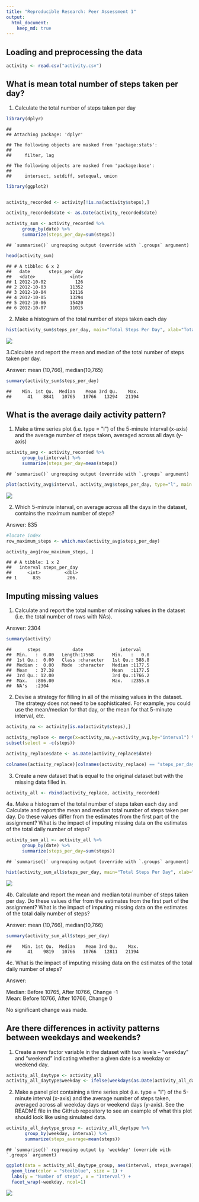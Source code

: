 ```yaml
---
title: "Reproducible Research: Peer Assessment 1"
output: 
  html_document:
    keep_md: true
---
```



## Loading and preprocessing the data


```r
activity <- read.csv("activity.csv")
```

## What is mean total number of steps taken per day?

1. Calculate the total number of steps taken per day  


```r
library(dplyr)
```

```
## 
## Attaching package: 'dplyr'
```

```
## The following objects are masked from 'package:stats':
## 
##     filter, lag
```

```
## The following objects are masked from 'package:base':
## 
##     intersect, setdiff, setequal, union
```

```r
library(ggplot2)


activity_recorded <- activity[!is.na(activity$steps),]

activity_recorded$date <- as.Date(activity_recorded$date)

activity_sum <- activity_recorded %>%
      group_by(date) %>%
      summarize(steps_per_day=sum(steps))
```

```
## `summarise()` ungrouping output (override with `.groups` argument)
```

```r
head(activity_sum)
```

```
## # A tibble: 6 x 2
##   date       steps_per_day
##   <date>             <int>
## 1 2012-10-02           126
## 2 2012-10-03         11352
## 3 2012-10-04         12116
## 4 2012-10-05         13294
## 5 2012-10-06         15420
## 6 2012-10-07         11015
```
2. Make a histogram of the total number of steps taken each day  


```r
hist(activity_sum$steps_per_day, main="Total Steps Per Day", xlab="Total number of steps in a day")
```

![](PA1_template_files/figure-html/hist-1.png)<!-- -->
  
3.Calculate and report the mean and median of the total number of steps taken per day.  

Answer: mean (10,766), median(10,765)  

```r
summary(activity_sum$steps_per_day)
```

```
##    Min. 1st Qu.  Median    Mean 3rd Qu.    Max. 
##      41    8841   10765   10766   13294   21194
```

## What is the average daily activity pattern?

1. Make a time series plot (i.e. type = "l") of the 5-minute interval (x-axis) and the average number of steps taken, averaged across all days (y-axis)  


```r
activity_avg <- activity_recorded %>%
      group_by(interval) %>%
      summarize(steps_per_day=mean(steps))
```

```
## `summarise()` ungrouping output (override with `.groups` argument)
```

```r
plot(activity_avg$interval, activity_avg$steps_per_day, type="l", main = "Steps By Time Interval", xlab = "Interval", ylab = "Average Steps")
```

![](PA1_template_files/figure-html/average-1.png)<!-- -->
  
2. Which 5-minute interval, on average across all the days in the dataset, contains the maximum number of steps?  

Answer: 835  

```r
#locate index
row_maximum_steps <- which.max(activity_avg$steps_per_day)

activity_avg[row_maximum_steps, ]
```

```
## # A tibble: 1 x 2
##   interval steps_per_day
##      <int>         <dbl>
## 1      835          206.
```
## Imputing missing values

1. Calculate and report the total number of missing values in the dataset (i.e. the total number of rows with NAs).  

Answer: 2304  


```r
summary(activity)
```

```
##      steps            date              interval     
##  Min.   :  0.00   Length:17568       Min.   :   0.0  
##  1st Qu.:  0.00   Class :character   1st Qu.: 588.8  
##  Median :  0.00   Mode  :character   Median :1177.5  
##  Mean   : 37.38                      Mean   :1177.5  
##  3rd Qu.: 12.00                      3rd Qu.:1766.2  
##  Max.   :806.00                      Max.   :2355.0  
##  NA's   :2304
```
2. Devise a strategy for filling in all of the missing values in the dataset. The strategy does not need to be sophisticated. For example, you could use the mean/median for that day, or the mean for that 5-minute interval, etc.  


```r
activity_na <- activity[is.na(activity$steps),] 

activity_replace <- merge(x=activity_na,y=activity_avg,by="interval") %>%
subset(select = -c(steps)) 

activity_replace$date <- as.Date(activity_replace$date)

colnames(activity_replace)[colnames(activity_replace) == "steps_per_day"] <- "steps"
```
3. Create a new dataset that is equal to the original dataset but with the missing data filled in.  

```r
activity_all <- rbind(activity_replace, activity_recorded)
```
4a. Make a histogram of the total number of steps taken each day and Calculate and report the mean and median total number of steps taken per day. Do these values differ from the estimates from the first part of the assignment? What is the impact of imputing missing data on the estimates of the total daily number of steps?  


```r
activity_sum_all <- activity_all %>%
      group_by(date) %>%
      summarize(steps_per_day=sum(steps))
```

```
## `summarise()` ungrouping output (override with `.groups` argument)
```

```r
hist(activity_sum_all$steps_per_day, main="Total Steps Per Day", xlab="Total number of steps in a day")
```

![](PA1_template_files/figure-html/hist2-1.png)<!-- -->
  
4b. Calculate and report the mean and median total number of steps taken per day. Do these values differ from the estimates from the first part of the assignment? What is the impact of imputing missing data on the estimates of the total daily number of steps?  

Answer: mean (10,766), median(10,766)  

```r
summary(activity_sum_all$steps_per_day)
```

```
##    Min. 1st Qu.  Median    Mean 3rd Qu.    Max. 
##      41    9819   10766   10766   12811   21194
```
4c. What is the impact of imputing missing data on the estimates of the total daily number of steps?  

Answer:  

Median: Before 10765, After 10766, Change -1  
Mean: Before 10766, After 10766, Change 0  

No significant change was made.  


## Are there differences in activity patterns between weekdays and weekends?

1. Create a new factor variable in the dataset with two levels – “weekday” and “weekend” indicating whether a given date is a weekday or weekend day.  


```r
activity_all_daytype <- activity_all
activity_all_daytype$weekday <- ifelse(weekdays(as.Date(activity_all_daytype$date)) %in% c("Saturday", "Sunday"), "weekend", "weekday")
```
2. Make a panel plot containing a time series plot (i.e. type = "l") of the 5-minute interval (x-axis) and the average number of steps taken, averaged across all weekday days or weekend days (y-axis). See the README file in the GitHub repository to see an example of what this plot should look like using simulated data.  


```r
activity_all_daytype_group <- activity_all_daytype %>%
       group_by(weekday, interval) %>%
       summarize(steps_average=mean(steps))
```

```
## `summarise()` regrouping output by 'weekday' (override with `.groups` argument)
```

```r
ggplot(data = activity_all_daytype_group, aes(interval, steps_average)) +
  geom_line(color = "steelblue", size = 1) +
  labs(y = "Number of steps", x = "Interval") + 
  facet_wrap(~weekday, ncol=1)
```

![](PA1_template_files/figure-html/plot-1.png)<!-- -->

